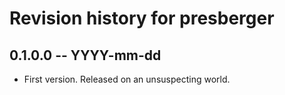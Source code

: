 # Revision history for presberger

## 0.1.0.0 -- YYYY-mm-dd

* First version. Released on an unsuspecting world.
